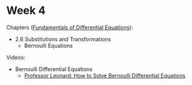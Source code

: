 # Week 4

Chapters ([Fundamentals of Differential Equations](https://annas-archive.org/md5/56a244ea4a50552e7ba39a4f16bd0d2c)):
- 2.6 Substitutions and Transformations
    - Bernoulli Equations

Videos:
- Bernoulli Differential Equations
    - [Professor Leonard: How to Solve Bernoulli Differential Equations](https://www.youtube.com/watch?v=NjIMGAIPbzg&list=PLDesaqWTN6ESPaHy2QUKVaXNZuQNxkYQ_)